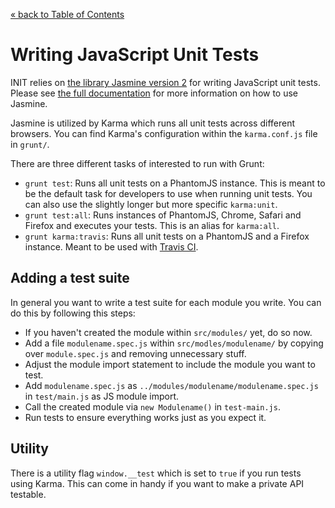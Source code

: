 [&laquo; back to Table of Contents](TOC.md)

# Writing JavaScript Unit Tests

INIT relies on [the library Jasmine version 2](http://jasmine.github.io/) for
writing JavaScript unit tests. Please see [the full
documentation](http://jasmine.github.io/2.2/introduction.html) for more
information on how to use Jasmine.

Jasmine is utilized by Karma which runs all unit tests across different
browsers. You can find Karma's configuration within the `karma.conf.js` file in
`grunt/`.

There are three different tasks of interested to run with Grunt:

* `grunt test`: Runs all unit tests on a PhantomJS instance. This is meant to be
  the default task for developers to use when running unit tests. You can also
  use the slightly longer but more specific `karma:unit`.
* `grunt test:all`: Runs instances of PhantomJS, Chrome, Safari and Firefox and
  executes your tests. This is an alias for `karma:all`.
* `grunt karma:travis`: Runs all unit tests on a PhantomJS and a Firefox
  instance. Meant to be used with [Travis CI](https://travis-ci.org/).

## Adding a test suite

In general you want to write a test suite for each module you write. You can do
this by following this steps:

* If you haven't created the module within `src/modules/` yet, do so now.
* Add a file `modulename.spec.js` within `src/modles/modulename/` by copying
  over `module.spec.js` and removing unnecessary stuff.
* Adjust the module import statement to include the module you want to test.
* Add `modulename.spec.js` as `../modules/modulename/modulename.spec.js` in
  `test/main.js` as JS module import.
* Call the created module via `new Modulename()` in `test-main.js`.
* Run tests to ensure everything works just as you expect it.

## Utility

There is a utility flag `window.__test` which is set to `true` if you run tests
using Karma. This can come in handy if you want to make a private API testable.
